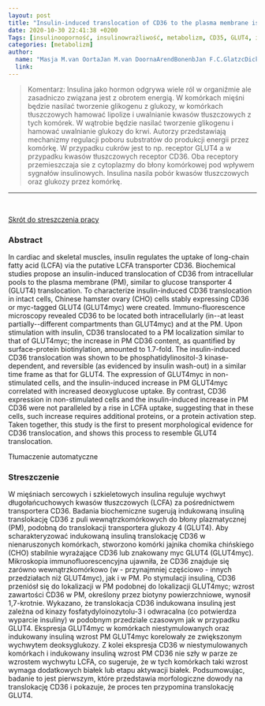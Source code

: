 ```yaml
---
layout: post
title: "Insulin-induced translocation of CD36 to the plasma membrane is reversible and shows similarity to that of GLUT4"
date: 2020-10-30 22:41:38 +0200
Tags: [insulinooporność, insulinowrażliwość, metabolizm, CD35, GLUT4, insulina, glukoza, glikogen, kwasy tłuszczowe]
categories: [metabolizm]
author: 
  name: "Masja M.van OortaJan M.van DoornaArendBonenbJan F.C.GlatzcDick J.van der HorstaKees W.RodenburgaJoost J.F.P.Luikenac"
  link:
---
```


> Komentarz: 
> Insulina jako hormon odgrywa wiele ról w organiźmie ale zasadniczo związana jest z obrotem energią. W komórkach mięśni będzie nasilać tworzenie glikogenu z glukozy, w komórkach tłuszczowych hamować lipolize i uwalnianie kwasów tłuszczowych z tych komórek. W wątrobie będzie nasilać tworzenie glikogenu i hamować uwalnianie glukozy do krwi. 
> Autorzy przedstawiają mechanizmy regulacji poboru substratów do produkcji energii przez komórkę. W przypadku cukrów jest to np. receptor GLUT4 a w przypadku kwasów tłuszczowych receptor CD36. Oba receptory przemieszczaja sie z cytoplazmy do błony komórkowej pod wpływem sygnałów insulinowych. Insulina nasila pobór kwasów tłuszczowych oraz glukozy przez komórkę.

<hr>
<br>

[Skrót do streszczenia pracy](https://www.sciencedirect.com/science/article/abs/pii/S1388198107002296?via%3Dihub) 

### Abstract
In cardiac and skeletal muscles, insulin regulates the uptake of long-chain fatty acid (LCFA) via the putative LCFA transporter CD36. Biochemical studies propose an insulin-induced translocation of CD36 from intracellular pools to the plasma membrane (PM), similar to glucose transporter 4 (GLUT4) translocation. To characterize insulin-induced CD36 translocation in intact cells, Chinese hamster ovary (CHO) cells stably expressing CD36 or myc-tagged GLUT4 (GLUT4myc) were created. Immuno-fluorescence microscopy revealed CD36 to be located both intracellularly (in--at least partially--different compartments than GLUT4myc) and at the PM. Upon stimulation with insulin, CD36 translocated to a PM localization similar to that of GLUT4myc; the increase in PM CD36 content, as quantified by surface-protein biotinylation, amounted to 1.7-fold. The insulin-induced CD36 translocation was shown to be phosphatidylinositol-3 kinase-dependent, and reversible (as evidenced by insulin wash-out) in a similar time frame as that for GLUT4. The expression of GLUT4myc in non-stimulated cells, and the insulin-induced increase in PM GLUT4myc correlated with increased deoxyglucose uptake. By contrast, CD36 expression in non-stimulated cells and the insulin-induced increase in PM CD36 were not paralleled by a rise in LCFA uptake, suggesting that in these cells, such increase requires additional proteins, or a protein activation step. Taken together, this study is the first to present morphological evidence for CD36 translocation, and shows this process to resemble GLUT4 translocation.

Tłumaczenie automatyczne

### Streszczenie
W mięśniach sercowych i szkieletowych insulina reguluje wychwyt długołańcuchowych kwasów tłuszczowych (LCFA) za pośrednictwem transportera CD36. Badania biochemiczne sugerują indukowaną insuliną translokację CD36 z puli wewnątrzkomórkowych do błony plazmatycznej (PM), podobną do translokacji transportera glukozy 4 (GLUT4). Aby scharakteryzować indukowaną insuliną translokację CD36 w nienaruszonych komórkach, stworzono komórki jajnika chomika chińskiego (CHO) stabilnie wyrażające CD36 lub znakowany myc GLUT4 (GLUT4myc). Mikroskopia immunofluorescencyjna ujawniła, że CD36 znajduje się zarówno wewnątrzkomórkowo (w - przynajmniej częściowo - innych przedziałach niż GLUT4myc), jak i w PM. Po stymulacji insuliną, CD36 przeniósł się do lokalizacji w PM podobnej do lokalizacji GLUT4myc; wzrost zawartości CD36 w PM, określony przez biotyny powierzchniowe, wynosił 1,7-krotnie. Wykazano, że translokacja CD36 indukowana insuliną jest zależna od kinazy fosfatydyloinozytolu-3 i odwracalna (co potwierdza wyparcie insuliny) w podobnym przedziale czasowym jak w przypadku GLUT4. Ekspresja GLUT4myc w komórkach niestymulowanych oraz indukowany insuliną wzrost PM GLUT4myc korelowały ze zwiększonym wychwytem deoksyglukozy. Z kolei ekspresja CD36 w niestymulowanych komórkach i indukowany insuliną wzrost PM CD36 nie szły w parze ze wzrostem wychwytu LCFA, co sugeruje, że w tych komórkach taki wzrost wymaga dodatkowych białek lub etapu aktywacji białek. Podsumowując, badanie to jest pierwszym, które przedstawia morfologiczne dowody na translokację CD36 i pokazuje, że proces ten przypomina translokację GLUT4.